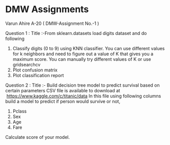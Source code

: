 # DMW Assignments
Varun Ahire A-20 ( DMW-Assignment No.-1 ) 

Question 1 : Title :-From sklearn.datasets load digits dataset and do following
1. Classify digits (0 to 9) using KNN classifier. You can use different
values for k neighbors and need to figure out a value of K that gives
you a maximum score. You can manually try different values of K or
use gridsearchcv
2. Plot confusion matrix
3. Plot classification report

Question 2 : Title :- Build decision tree model to predict survival based on certain parameters
CSV file is available to download at  https://www.kaggle.com/c/titanic/data
In this file using following columns build a model to predict if person would
survive or not,
1. Pclass
2. Sex
3. Age
4. Fare

Calculate score of your model.
